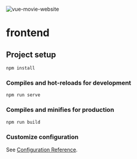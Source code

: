 ![vue-movie-website](https://user-images.githubusercontent.com/30265469/99492482-a92a8700-2993-11eb-8831-6471dc6bcbc7.png)
# frontend

## Project setup
```
npm install
```

### Compiles and hot-reloads for development
```
npm run serve
```

### Compiles and minifies for production
```
npm run build
```

### Customize configuration
See [Configuration Reference](https://cli.vuejs.org/config/).
